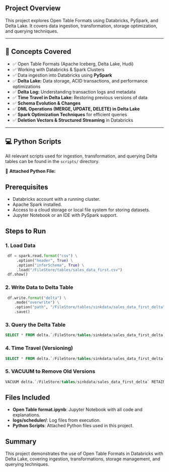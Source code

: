 ## Project Overview
This project explores Open Table Formats using Databricks, PySpark, and Delta Lake. It covers data ingestion, transformation, storage optimization, and querying techniques.


---

## 📝 **Concepts Covered**
- ✅ Open Table Formats (Apache Iceberg, Delta Lake, Hudi)
- ✅ Working with Databricks & Spark Clusters
- ✅ Data ingestion into Databricks using **PySpark**
- ✅ **Delta Lake:** Data storage, ACID transactions, and performance optimizations
- ✅ **Delta Log:** Understanding transaction logs and metadata
- ✅ **Time Travel in Delta Lake:** Restoring previous versions of data
- ✅ **Schema Evolution & Changes**
- ✅ **DML Operations (MERGE, UPDATE, DELETE) in Delta Lake**
- ✅ **Spark Optimization Techniques** for efficient queries
- ✅ **Deletion Vectors & Structured Streaming** in Databricks

---

## 💻 **Python Scripts**
All relevant scripts used for ingestion, transformation, and querying Delta tables can be found in the `scripts/` directory.

📂 **Attached Python File:**

## Prerequisites
- Databricks account with a running cluster.
- Apache Spark installed.
- Access to a cloud storage or local file system for storing datasets.
- Jupyter Notebook or an IDE with PySpark support.



## Steps to Run

### 1. Load Data
```python
 df = spark.read.format("csv") \
     .option("header", True) \
     .option("inferSchema", True) \
     .load("/FileStore/tables/sales_data_first.csv")
 df.show()
```

### 2. Write Data to Delta Table
```python
 df.write.format("delta") \
    .mode("overwrite") \
    .option("path", "/FileStore/tables/sinkdata/sales_data_first_delta") \
    .save()
```

### 3. Query the Delta Table
```sql
SELECT * FROM delta.`/FileStore/tables/sinkdata/sales_data_first_delta`;
```

### 4. Time Travel (Versioning)
```sql
SELECT * FROM delta.`/FileStore/tables/sinkdata/sales_data_first_delta` VERSION AS OF 2;
```

### 5. VACUUM to Remove Old Versions
```sql
VACUUM delta.`/FileStore/tables/sinkdata/sales_data_first_delta` RETAIN 0 HOURS;
```

## Files Included
- **Open Table format.ipynb**: Jupyter Notebook with all code and explanations.
- **logs/scheduler/**: Log files from execution.
- **Python Scripts**: Attached Python files used in this project.

## Summary
This project demonstrates the use of Open Table Formats in Databricks with Delta Lake, covering ingestion, transformations, storage management, and querying techniques.

